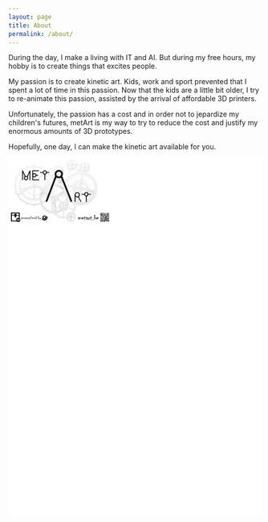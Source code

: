 ```yaml
---
layout: page
title: About
permalink: /about/
---
```


During the day, I make a living with IT and AI. But during my free hours, my hobby is to create things that excites people.

My passion is to create kinetic art. Kids, work and sport prevented that I spent a lot of time in this passion. 
Now that the kids are a little bit older, I try to re-animate this passion, assisted by the arrival of affordable 3D printers.

Unfortunately, the passion has a cost and in order not to jepardize my children's futures, metArt is my way to try to reduce the cost and justify my enormous amounts of 3D prototypes.

Hopefully, one day, I can make the kinetic art available for you.


![](images/business_card.png)


